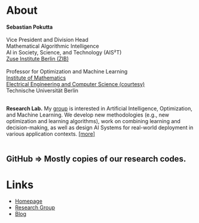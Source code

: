 # About 

**Sebastian Pokutta** <br><br>
Vice President and Division Head <br>
Mathematical Algorithmic Intelligence <br>
AI in Society, Science, and Technology (AIS²T) <br>
[Zuse Institute Berlin (ZIB)](https://www.zib.de/) <br> <br>
Professor for
Optimization and Machine Learning <br>
[Institute of Mathematics](https://www.math.tu-berlin.de/menue/home/) <br>
[Electrical Engineering and Computer Science (courtesy)](https://www.eecs.tu-berlin.de/) <br>
Technische Universität Berlin <br> <br>

**Research Lab.** My [group](https://iol.zib.de/) is interested in Artificial Intelligence, Optimization, and Machine Learning. We develop new methodologies (e.g., new optimization and learning algorithms), work on combining learning and decision-making, as well as design AI Systems for real-world deployment in various application contexts. [[more]](https://iol.zib.de/research/) <br> <br>

## GitHub => Mostly copies of our research codes.

# Links

* [Homepage](http://www.pokutta.com)
* [Research Group](https://iol.zib.de)
* [Blog](http://www.pokutta.com/blog)
